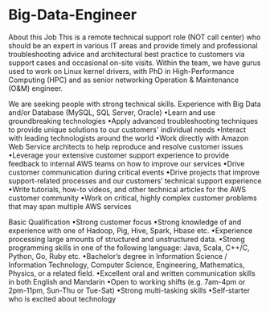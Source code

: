 # Big-Data-Engineer

About this Job
This is a remote technical support role (NOT call center) who should be an expert in various IT areas and provide timely and professional troubleshooting advice and architectural best practice to customers via support cases and occasional on-site visits. Within the team, we have gurus used to work on Linux kernel drivers, with PhD in High-Performance Computing (HPC) and as senior networking Operation & Maintenance (O&M) engineer. 

We are seeking people with strong technical skills. Experience with Big Data and/or Database (MySQL, SQL Server, Oracle)
•Learn and use groundbreaking technologies
•Apply advanced troubleshooting techniques to provide unique solutions to our customers' individual needs
•Interact with leading technologists around the world
•Work directly with Amazon Web Service architects to help reproduce and resolve customer issues
•Leverage your extensive customer support experience to provide feedback to internal AWS teams on how to improve our services
•Drive customer communication during critical events
•Drive projects that improve support-related processes and our customers’ technical support experience
•Write tutorials, how-to videos, and other technical articles for the AWS customer community
•Work on critical, highly complex customer problems that may span multiple AWS services

Basic Qualification
•Strong customer focus
•Strong knowledge of and experience with one of Hadoop, Pig, Hive, Spark, Hbase etc.
•Experience processing large amounts of structured and unstructured data.
•Strong programming skills in one of the following language: Java, Scala, C++/C, Python, Go, Ruby etc.
•Bachelor’s degree in Information Science / Information Technology, Computer Science, Engineering, Mathematics, Physics, or a related field.
•Excellent oral and written communication skills in both English and Mandarin
•Open to working shifts (e.g. 7am-4pm or 2pm-11pm, Sun-Thu or Tue-Sat)
•Strong multi-tasking skills
•Self-starter who is excited about technology


